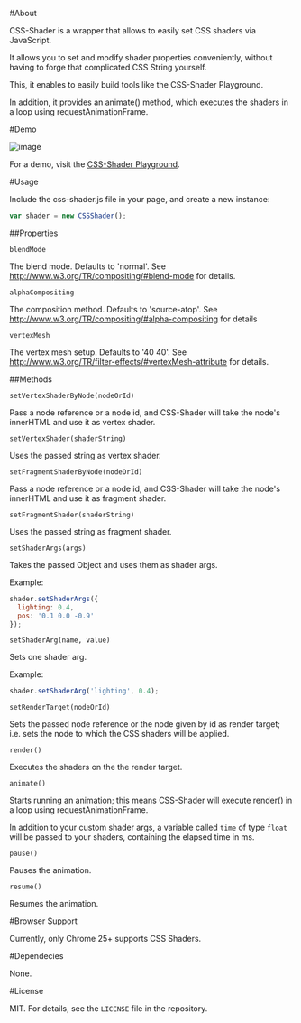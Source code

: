 #About

CSS-Shader is a wrapper that allows to easily set CSS shaders via JavaScript.

It allows you to set and modify shader properties conveniently, without having to forge that complicated CSS String yourself.

This, it enables to easily build tools like the CSS-Shader Playground.

In addition, it provides an animate() method, which executes the shaders in a loop using requestAnimationFrame.

#Demo

![image](https://lh3.googleusercontent.com/-Z19srh52_hU/UJqc9hiH78I/AAAAAAAAALc/80d5V6OJVao/s889/css_shader_lines.pngg)

For a demo, visit the [CSS-Shader Playground](http://jensarps.github.com/css-shader/playground/).

#Usage

Include the css-shader.js file in your page, and create a new instance:

~~~javascript
var shader = new CSSShader();
~~~

##Properties

`blendMode`

The blend mode. Defaults to 'normal'. See http://www.w3.org/TR/compositing/#blend-mode for details.
  
`alphaCompositing`

The composition method. Defaults to 'source-atop'. See http://www.w3.org/TR/compositing/#alpha-compositing for details

`vertexMesh`

The vertex mesh setup. Defaults to '40 40'. See http://www.w3.org/TR/filter-effects/#vertexMesh-attribute for details.

##Methods

`setVertexShaderByNode(nodeOrId)`

Pass a node reference or a node id, and CSS-Shader will take the node's innerHTML and use it as vertex shader.

`setVertexShader(shaderString)`

Uses the passed string as vertex shader.

`setFragmentShaderByNode(nodeOrId)`

Pass a node reference or a node id, and CSS-Shader will take the node's innerHTML and use it as fragment shader.

`setFragmentShader(shaderString)`

Uses the passed string as fragment shader.

`setShaderArgs(args)`

Takes the passed Object and uses them as shader args.

Example:

~~~javascript
shader.setShaderArgs({
  lighting: 0.4,
  pos: '0.1 0.0 -0.9'
});
~~~

`setShaderArg(name, value)`

Sets one shader arg.

Example:

~~~javascript
shader.setShaderArg('lighting', 0.4);
~~~

`setRenderTarget(nodeOrId)`

Sets the passed node reference or the node given by id as render target; i.e. sets the node to which the CSS shaders will be applied.

`render()`

Executes the shaders on the the render target.

`animate()`

Starts running an animation; this means CSS-Shader will execute render() in a loop using requestAnimationFrame.

In addition to your custom shader args, a variable called `time` of type `float` will be passed to your shaders, containing the elapsed time in ms.

`pause()`

Pauses the animation.

`resume()`

Resumes the animation.

#Browser Support

Currently, only Chrome 25+ supports CSS Shaders.

#Dependecies

None.

#License

MIT. For details, see the `LICENSE` file in the repository.

